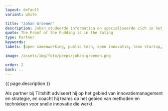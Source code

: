 ```yaml
---
layout: default
variant: white

title: "Johan Groenen"
description: Johan studeerde informatica en specialiseerde zich in het modelleren van natuurlijke systemen. Als tech lead was hij betrokken bij een aantal succesvolle startups, en in 2015 maakte hij de overstap naar publieke digitale transformatie. Hij is een bekend gezicht in "public tech" Nederland, en voorvechter van open samenwerking en open source in de publieke sector.
quote: The Proof of the Pudding is in the Eating
type: Partner
keywords:
labels: [open samenwerking, public tech, open innovatie, lean startup, strategie, informatica]

image: /assets/img/foto/peeps/johan-groenen.png

order: 2
back: ..
---
```

{{ page.description }}

Als partner bij Tiltshift adviseert hij op het gebied van innovatiemanagement en strategie, en coacht hij teams op het gebied van methoden en technieken voor snelle innovatie die werkt.
